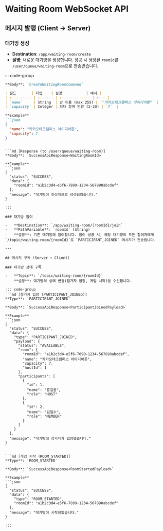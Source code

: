 
# Waiting Room WebSocket API

## 메시지 발행 (Client → Server)

### 대기방 생성

-   **Destination**: `/app/waiting-room/create`
-   **설명**: 새로운 대기방을 생성합니다. 성공 시 생성된 `roomId`를 `/user/queue/waiting-room`으로 전송받습니다.

::: code-group
```md [Payload]
**Body**: `CreateWaitingRoomCommand`

| 필드       | 타입    | 설명           | 예시 |
| :--------- | :------ | :------------- | :--- |
| `name`     | String  | 방 이름 (max 255) | `"카카오테크캠퍼스 아이디어톤"` |
| `capacity` | Integer | 최대 참여 인원 (2-20) | `7`  |

**Example**
```json
{
  "name": "카카오테크캠퍼스 아이디어톤",
  "capacity": 7
}
```
```

```md [Response (to /user/queue/waiting-room)]
**Body**: `SuccessApiResponse<WaitingRoomId>`

**Example**
```json
{
  "status": "SUCCESS",
  "data": {
    "roomId": "a1b2c3d4-e5f6-7890-1234-567890abcdef"
  },
  "message": "대기방이 정상적으로 생성되었습니다."
}
```
```
:::

### 대기방 참여

-   **Destination**: `/app/waiting-room/{roomId}/join`
-   **PathVariable**: `roomId` (String)
-   **설명**: 기존 대기방에 참여합니다. 참여 성공 시, 해당 대기방의 모든 참여자에게 `/topic/waiting-room/{roomId}`로 `PARTICIPANT_JOINED` 메시지가 전송됩니다.

---

## 메시지 구독 (Server → Client)

### 대기방 상태 구독

-   **Topic**: `/topic/waiting-room/{roomId}`
-   **설명**: 대기방의 상태 변경(참가자 입장, 게임 시작)을 수신합니다.

::: code-group
```md [참가자 입장 (PARTICIPANT_JOINED)]
**Type**: `PARTICIPANT_JOINED`

**Body**: `SuccessApiResponse<ParticipantJoinedPayload>`

**Example**
```json
{
  "status": "SUCCESS",
  "data": {
    "type": "PARTICIPANT_JOINED",
    "payload": {
      "status": "AVAILABLE",
      "room": {
        "roomId": "a1b2c3d4-e5f6-7890-1234-567890abcdef",
        "name": "카카오테크캠퍼스 아이디어톤",
        "capacity": 7,
        "hostId": 1
      },
      "participants": [
        {
          "id": 1,
          "name": "홍길동",
          "role": "HOST"
        },
        {
          "id": 2,
          "name": "김철수",
          "role": "MEMBER"
        }
      ]
    }
  },
  "message": "대기방에 참가자가 입장했습니다."
}
```
```

```md [게임 시작 (ROOM_STARTED)]
**Type**: `ROOM_STARTED`

**Body**: `SuccessApiResponse<RoomStartedPayload>`

**Example**
```json
{
  "status": "SUCCESS",
  "data": {
    "type": "ROOM_STARTED",
    "roomId": "a1b2c3d4-e5f6-7890-1234-567890abcdef"
  },
  "message": "대기방이 시작되었습니다."
}
```
```
:::

